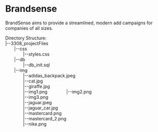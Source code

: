 # Brandsense

BrandSense aims to provide a streamlined, modern add campaigns for companies of all sizes.

Directory Structure:     
|--3308_projectFiles   
&emsp;&emsp;|--css  
&emsp;&emsp;&emsp;&emsp;|--styles.css  
&emsp;&emsp;|--db   
&emsp;&emsp;&emsp;&emsp;|--db_init.sql   
&emsp;&emsp;|--img  
&emsp;&emsp;&emsp;&emsp;|--adidas_backpack.jpeg   
&emsp;&emsp;&emsp;&emsp;|--cat.jpg   
&emsp;&emsp;&emsp;&emsp;|--giraffe.jpg   
&emsp;&emsp;&emsp;&emsp;|--img1.png
&emsp;&emsp;&emsp;&emsp;|--img2.png   
&emsp;&emsp;&emsp;&emsp;|--img3.png   
&emsp;&emsp;&emsp;&emsp;|--jaguar.jpeg   
&emsp;&emsp;&emsp;&emsp;|--jaguar_car.jpg   
&emsp;&emsp;&emsp;&emsp;|--mastercard.png   
&emsp;&emsp;&emsp;&emsp;|--mastercard_2.png   
&emsp;&emsp;&emsp;&emsp;|--nike.png   
